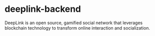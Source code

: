 # deeplink-backend
DeepLink is an open source, gamified social network that leverages blockchain technology to transform online interaction and socialization.
